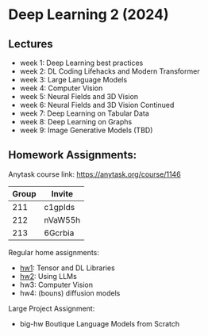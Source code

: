 # Deep Learning 2 (2024)

## Lectures 
- week 1: Deep Learning best practices 
- week 2: DL Coding Lifehacks and Modern Transformer
- week 3: Large Language Models 
- week 4: Computer Vision
- week 5: Neural Fields and 3D Vision
- week 6: Neural Fields and 3D Vision Continued
- week 7: Deep Learning on Tabular Data 
- week 8: Deep Learning on Graphs
- week 9: Image Generative Models (TBD)

## Homework Assignments:

Anytask course link: https://anytask.org/course/1146

| Group | Invite  |
|-------|---------|
| 211   | c1gpIds |
| 212   | nVaW55h |
| 213   | 6Gcrbia |

Regular home assignments: 
- [hw1](./hw01-tensorlibs): Tensor and DL Libraries
- [hw2](./hw02-llms): Using LLMs
- hw3: Computer Vision
- hw4: (bouns) diffusion models

Large Project Assignment:
- big-hw Boutique Language Models from Scratch

